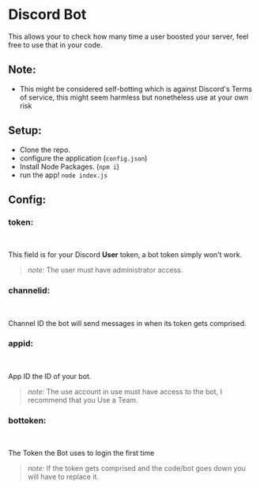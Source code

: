 # Discord Bot

This allows your to check how many time a user boosted your server, feel free to use that in your code.

## Note:
- This might be considered self-botting which is against Discord's Terms of service, this might seem harmless but  nonetheless use at your own risk

## Setup:
- Clone the repo.
- configure the application (`config.json`)
- Install Node Packages. (`npm i`)
- run the app! `node index.js`

## Config:

### token:
<br>

This field is for your Discord **User** token, a bot token simply won't work.
> *note:* The user must have administrator access.


### channelid:
<br>

Channel ID the bot will send messages in when its token gets comprised.

### appid:
<br>

App ID the ID of your bot.
> *note:* The use account in use must have access to the bot, I recommend that you Use a Team.


### bottoken:
<br>

The Token the Bot uses to login the first time
> *note:* If the token gets comprised and the code/bot goes down you will have to replace it.